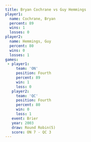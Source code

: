 ```yaml
---
title: Bryan Cochrane vs Guy Hemmings
player1:               
  name: Cochrane, Bryan
  percent: 89          
  wins: 1              
  losses: 0            
player2:               
  name: Hemmings, Guy  
  percent: 80          
  wins: 0              
  losses: 1            
games:
 - player1:          
     team: 'ON'      
     position: Fourth
     percent: 89     
     win: 1          
     loss: 0         
   player2:          
     team: 'QC'      
     position: Fourth
     percent: 80     
     win: 0          
     loss: 1         
   event: Brier        
   year: 2003          
   draw: Round Robin(5)
   score: ON 7 - QC 3  
---
```

